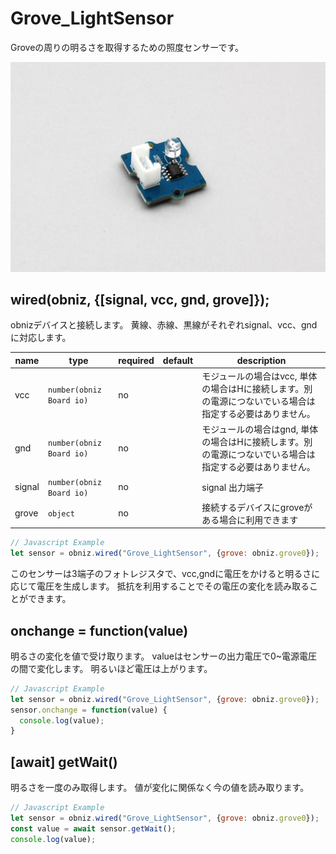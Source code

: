 # Grove_LightSensor

Groveの周りの明るさを取得するための照度センサーです。

![](image.jpg)

## wired(obniz, {[signal, vcc, gnd, grove]});

obnizデバイスと接続します。
黄線、赤線、黒線がそれぞれsignal、vcc、gndに対応します。

name | type | required | default | description
--- | --- | --- | --- | ---
vcc | `number(obniz Board io)` | no |  &nbsp; | モジュールの場合はvcc, 単体の場合はHに接続します。別の電源につないでいる場合は指定する必要はありません。
gnd | `number(obniz Board io)` | no |  &nbsp; | モジュールの場合はgnd, 単体の場合はHに接続します。別の電源につないでいる場合は指定する必要はありません。
signal | `number(obniz Board io)` | no |  &nbsp; | signal 出力端子
grove | `object` | no | &nbsp;  | 接続するデバイスにgroveがある場合に利用できます

```Javascript
// Javascript Example
let sensor = obniz.wired("Grove_LightSensor", {grove: obniz.grove0});
```

このセンサーは3端子のフォトレジスタで、vcc,gndに電圧をかけると明るさに応じて電圧を生成します。
抵抗を利用することでその電圧の変化を読み取ることができます。

## onchange = function(value)

明るさの変化を値で受け取ります。
valueはセンサーの出力電圧で0~電源電圧の間で変化します。
明るいほど電圧は上がります。  
  
  
```Javascript
// Javascript Example
let sensor = obniz.wired("Grove_LightSensor", {grove: obniz.grove0});
sensor.onchange = function(value) {
  console.log(value);
}
```

## [await] getWait()

明るさを一度のみ取得します。
値が変化に関係なく今の値を読み取ります。

```Javascript
// Javascript Example
let sensor = obniz.wired("Grove_LightSensor", {grove: obniz.grove0});
const value = await sensor.getWait();
console.log(value);
```
